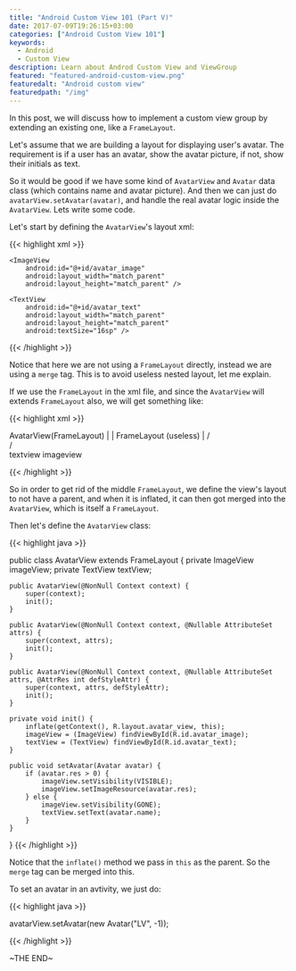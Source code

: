 ```yaml
---
title: "Android Custom View 101 (Part V)"
date: 2017-07-09T19:26:15+03:00
categories: ["Android Custom View 101"]
keywords:
  - Android
  - Custom View
description: Learn about Androd Custom View and ViewGroup
featured: "featured-android-custom-view.png"
featuredalt: "Android custom view"
featuredpath: "/img"
---
```


In this post, we will discuss how to implement a custom view group by extending an existing one, like a `FrameLayout`.

Let's assume that we are building a layout for displaying user's avatar. The requirement is if a user has an avatar, show the avatar picture, if not, show their initials as text.

So it would be good if we have some kind of `AvatarView` and `Avatar` data class (which contains name and avatar picture). And then we can just do `avatarView.setAvatar(avatar)`, and handle the real avatar logic inside the `AvatarView`. Lets write some code.

Let's start by defining the `AvatarView`'s layout xml:

{{< highlight xml >}}

<?xml version="1.0" encoding="utf-8"?>
<merge xmlns:android="http://schemas.android.com/apk/res/android">

    <ImageView
        android:id="@+id/avatar_image"
        android:layout_width="match_parent"
        android:layout_height="match_parent" />

    <TextView
        android:id="@+id/avatar_text"
        android:layout_width="match_parent"
        android:layout_height="match_parent"
        android:textSize="16sp" />
</merge>

{{< /highlight >}}

Notice that here we are not using a `FrameLayout` directly, instead we are using a `merge` tag. This is to avoid useless nested layout, let me explain.

If we use the `FrameLayout` in the xml file, and since the `AvatarView` will extends `FrameLayout` also, we will get something like:

{{< highlight xml >}}

AvatarView(FrameLayout)
       |
       |
  FrameLayout (useless)
       |
      /\
     /  \
textview  imageview

{{< /highlight >}}

So in order to get rid of the middle `FrameLayout`, we define the view's layout to not have a parent, and when it is inflated, it can then got merged into the `AvatarView`, which is itself a `FrameLayout`.

Then let's define the `AvatarView` class:

{{< highlight java >}}

public class AvatarView extends FrameLayout {
    private ImageView imageView;
    private TextView textView;

    public AvatarView(@NonNull Context context) {
        super(context);
        init();
    }

    public AvatarView(@NonNull Context context, @Nullable AttributeSet attrs) {
        super(context, attrs);
        init();
    }

    public AvatarView(@NonNull Context context, @Nullable AttributeSet attrs, @AttrRes int defStyleAttr) {
        super(context, attrs, defStyleAttr);
        init();
    }

    private void init() {
        inflate(getContext(), R.layout.avatar_view, this);
        imageView = (ImageView) findViewById(R.id.avatar_image);
        textView = (TextView) findViewById(R.id.avatar_text);
    }

    public void setAvatar(Avatar avatar) {
        if (avatar.res > 0) {
            imageView.setVisibility(VISIBLE);
            imageView.setImageResource(avatar.res);
        } else {
            imageView.setVisibility(GONE);
            textView.setText(avatar.name);
        }
    }
}
{{< /highlight >}}

Notice that the `inflate()` method we pass in `this` as the parent. So the `merge` tag can be merged into this.

To set an avatar in an avtivity, we just do:

{{< highlight java >}}

 avatarView.setAvatar(new Avatar("LV", -1));

{{< /highlight >}}

~THE END~
